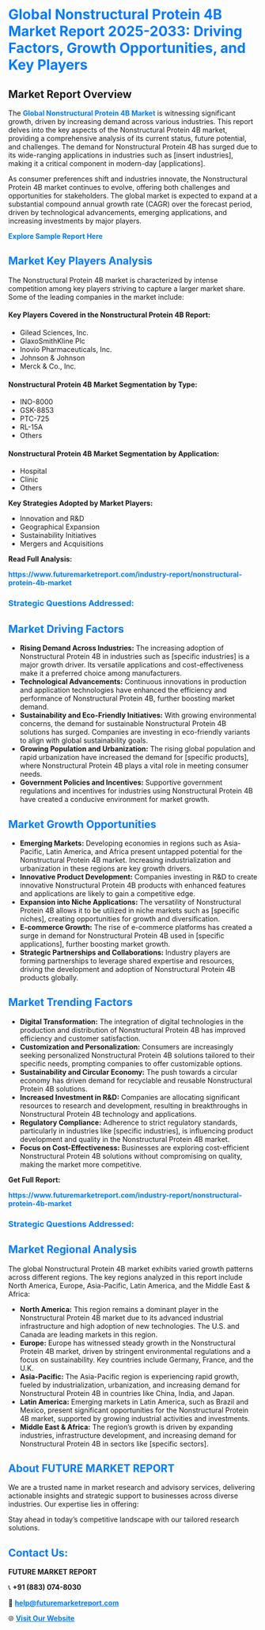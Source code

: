 <h1 style="color: #007BFF;">Global Nonstructural Protein 4B Market Report 2025-2033: Driving Factors, Growth Opportunities, and Key Players</h1>

<section id="overview">
<h2>Market Report Overview</h2>
<p>The <a href="https://www.futuremarketreport.com/industry-report/nonstructural-protein-4b-market" style="color: #007BFF; text-decoration: none;"><strong>Global Nonstructural Protein 4B Market</strong></a> is witnessing significant growth, driven by increasing demand across various industries. This report delves into the key aspects of the Nonstructural Protein 4B market, providing a comprehensive analysis of its current status, future potential, and challenges. The demand for Nonstructural Protein 4B has surged due to its wide-ranging applications in industries such as [insert industries], making it a critical component in modern-day [applications].</p>
<p>As consumer preferences shift and industries innovate, the Nonstructural Protein 4B market continues to evolve, offering both challenges and opportunities for stakeholders. The global market is expected to expand at a substantial compound annual growth rate (CAGR) over the forecast period, driven by technological advancements, emerging applications, and increasing investments by major players.</p>
</section>

<section id="overview">
<p><a href="https://www.futuremarketreport.com/request-sample/reportId=52574" style="color: #007BFF; text-decoration: none;"><strong>Explore Sample Report Here</strong></a></p>
</section>

<section id="key-players">
<h2 style="color: #007BFF;">Market Key Players Analysis</h2>
<p>The Nonstructural Protein 4B market is characterized by intense competition among key players striving to capture a larger market share. Some of the leading companies in the market include:</p>
<h4>Key Players Covered in the Nonstructural Protein 4B Report:</h4>
<ul><li>Gilead Sciences, Inc.</li><li>GlaxoSmithKline Plc</li><li>Inovio Pharmaceuticals, Inc.</li><li>Johnson &amp; Johnson</li><li>Merck &amp; Co., Inc.</li></ul>
<h4>Nonstructural Protein 4B Market Segmentation by Type:</h4>
<ul><li>INO-8000</li><li>GSK-8853</li><li>PTC-725</li><li>RL-15A</li><li>Others</li></ul>

<h4>Nonstructural Protein 4B Market Segmentation by Application:</h4>
<ul><li>Hospital</li><li>Clinic</li><li>Others</li></ul>
<p><strong>Key Strategies Adopted by Market Players:</strong></p>
<ul>
<li>Innovation and R&D</li>
<li>Geographical Expansion</li>
<li>Sustainability Initiatives</li>
<li>Mergers and Acquisitions</li>
</ul>
</section>

<section>
<p><strong>Read Full Analysis: </strong></p><a href="https://www.futuremarketreport.com/industry-report/nonstructural-protein-4b-market" style="color: #007BFF; text-decoration: none;"><strong>https://www.futuremarketreport.com/industry-report/nonstructural-protein-4b-market</strong></a>
<h3 style="color: #007BFF;">Strategic Questions Addressed:</h3>
</section>

<section id="driving-factors">
<h2 style="color: #007BFF;">Market Driving Factors</h2>
<ul>
<li><strong>Rising Demand Across Industries:</strong> The increasing adoption of Nonstructural Protein 4B in industries such as [specific industries] is a major growth driver. Its versatile applications and cost-effectiveness make it a preferred choice among manufacturers.</li>
<li><strong>Technological Advancements:</strong> Continuous innovations in production and application technologies have enhanced the efficiency and performance of Nonstructural Protein 4B, further boosting market demand.</li>
<li><strong>Sustainability and Eco-Friendly Initiatives:</strong> With growing environmental concerns, the demand for sustainable Nonstructural Protein 4B solutions has surged. Companies are investing in eco-friendly variants to align with global sustainability goals.</li>
<li><strong>Growing Population and Urbanization:</strong> The rising global population and rapid urbanization have increased the demand for [specific products], where Nonstructural Protein 4B plays a vital role in meeting consumer needs.</li>
<li><strong>Government Policies and Incentives:</strong> Supportive government regulations and incentives for industries using Nonstructural Protein 4B have created a conducive environment for market growth.</li>
</ul>
</section>

<section id="growth-opportunities">
<h2 style="color: #007BFF;">Market Growth Opportunities</h2>
<ul>
<li><strong>Emerging Markets:</strong> Developing economies in regions such as Asia-Pacific, Latin America, and Africa present untapped potential for the Nonstructural Protein 4B market. Increasing industrialization and urbanization in these regions are key growth drivers.</li>
<li><strong>Innovative Product Development:</strong> Companies investing in R&D to create innovative Nonstructural Protein 4B products with enhanced features and applications are likely to gain a competitive edge.</li>
<li><strong>Expansion into Niche Applications:</strong> The versatility of Nonstructural Protein 4B allows it to be utilized in niche markets such as [specific niches], creating opportunities for growth and diversification.</li>
<li><strong>E-commerce Growth:</strong> The rise of e-commerce platforms has created a surge in demand for Nonstructural Protein 4B used in [specific applications], further boosting market growth.</li>
<li><strong>Strategic Partnerships and Collaborations:</strong> Industry players are forming partnerships to leverage shared expertise and resources, driving the development and adoption of Nonstructural Protein 4B products globally.</li>
</ul>
</section>

<section id="trending-factors">
<h2 style="color: #007BFF;">Market Trending Factors</h2>
<ul>
<li><strong>Digital Transformation:</strong> The integration of digital technologies in the production and distribution of Nonstructural Protein 4B has improved efficiency and customer satisfaction.</li>
<li><strong>Customization and Personalization:</strong> Consumers are increasingly seeking personalized Nonstructural Protein 4B solutions tailored to their specific needs, prompting companies to offer customizable options.</li>
<li><strong>Sustainability and Circular Economy:</strong> The push towards a circular economy has driven demand for recyclable and reusable Nonstructural Protein 4B solutions.</li>
<li><strong>Increased Investment in R&D:</strong> Companies are allocating significant resources to research and development, resulting in breakthroughs in Nonstructural Protein 4B technology and applications.</li>
<li><strong>Regulatory Compliance:</strong> Adherence to strict regulatory standards, particularly in industries like [specific industries], is influencing product development and quality in the Nonstructural Protein 4B market.</li>
<li><strong>Focus on Cost-Effectiveness:</strong> Businesses are exploring cost-efficient Nonstructural Protein 4B solutions without compromising on quality, making the market more competitive.</li>
</ul>
</section>

<section>
<p><strong>Get Full Report: </strong></p><a href="https://www.futuremarketreport.com/industry-report/nonstructural-protein-4b-market" style="color: #007BFF; text-decoration: none;"><strong>https://www.futuremarketreport.com/industry-report/nonstructural-protein-4b-market</strong></a>
<h3 style="color: #007BFF;">Strategic Questions Addressed:</h3>
</section>


<section id="regional-analysis">
<h2 style="color: #007BFF;">Market Regional Analysis</h2>
<p>The global Nonstructural Protein 4B market exhibits varied growth patterns across different regions. The key regions analyzed in this report include North America, Europe, Asia-Pacific, Latin America, and the Middle East & Africa:</p>
<ul>
<li><strong>North America:</strong> This region remains a dominant player in the Nonstructural Protein 4B market due to its advanced industrial infrastructure and high adoption of new technologies. The U.S. and Canada are leading markets in this region.</li>
<li><strong>Europe:</strong> Europe has witnessed steady growth in the Nonstructural Protein 4B market, driven by stringent environmental regulations and a focus on sustainability. Key countries include Germany, France, and the U.K.</li>
<li><strong>Asia-Pacific:</strong> The Asia-Pacific region is experiencing rapid growth, fueled by industrialization, urbanization, and increasing demand for Nonstructural Protein 4B in countries like China, India, and Japan.</li>
<li><strong>Latin America:</strong> Emerging markets in Latin America, such as Brazil and Mexico, present significant opportunities for the Nonstructural Protein 4B market, supported by growing industrial activities and investments.</li>
<li><strong>Middle East & Africa:</strong> The region’s growth is driven by expanding industries, infrastructure development, and increasing demand for Nonstructural Protein 4B in sectors like [specific sectors].</li>
</ul>
</section>

<footer>
<h2 style="color: #007BFF;">About FUTURE MARKET REPORT</h2>
<p>We are a trusted name in market research and advisory services, delivering actionable insights and strategic support to businesses across diverse industries. Our expertise lies in offering:</p>

<p>Stay ahead in today’s competitive landscape with our tailored research solutions.</p>

<h2 style="color: #007BFF;">Contact Us:</h2>
<p><strong>FUTURE MARKET REPORT</strong></p>
<p>📞 <strong>+91 (883) 074-8030</strong></p>
<p>📧 <strong><a href="mailto:help@futuremarketreport.com" style="color: #007BFF;">help@futuremarketreport.com</a></strong></p>
<p>🌐 <strong><a href="https://www.futuremarketreport.com/" style="color: #007BFF;">Visit Our Website</a></strong></p>
</footer>